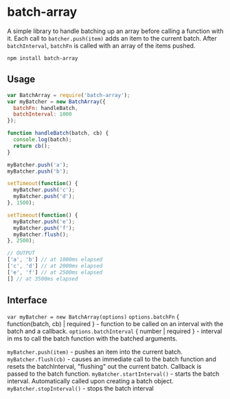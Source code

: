 # batch-array

A simple library to handle batching up an array before calling a function with it. Each call to `batcher.push(item)` adds an item to the current batch. After `batchInterval`, `batchFn` is called with an array of the items pushed.

```
npm install batch-array
```

## Usage

```js
var BatchArray = require('batch-array');
var myBatcher = new BatchArray({
  batchFn: handleBatch,
  batchInterval: 1000
});

function handleBatch(batch, cb) {
  console.log(batch);
  return cb();
}

myBatcher.push('a');
myBatcher.push('b');

setTimeout(function() {
  myBatcher.push('c');
  myBatcher.push('d');
}, 1500);

setTimeout(function() {
  myBatcher.push('e');
  myBatcher.push('f');
  myBatcher.flush();
}, 2500);

// OUTPUT
['a', 'b'] // at 1000ms elapsed
['c', 'd'] // at 2000ms elapsed
['e', 'f'] // at 2500ms elapsed
[] // at 3500ms elapsed
```

## Interface

`var myBatcher = new BatchArray(options)`
`options.batchFn` { function(batch, cb) | required } - function to be called on an interval with the batch and a callback.
`options.batchInterval` { number | required } - interval in ms to call the batch function with the batched arguments.

`myBatcher.push(item)` - pushes an item into the current batch.
`myBatcher.flush(cb)` - causes an immediate call to the batch function and resets the batchInterval, "flushing" out the current batch. Callback is passed to the batch function.
`myBatcher.startInterval()` - starts the batch interval. Automatically called upon creating a batch object.
`myBatcher.stopInterval()` - stops the batch interval
